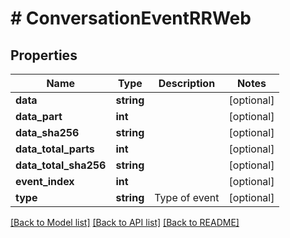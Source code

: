 # # ConversationEventRRWeb

## Properties

Name | Type | Description | Notes
------------ | ------------- | ------------- | -------------
**data** | **string** |  | [optional]
**data_part** | **int** |  | [optional]
**data_sha256** | **string** |  | [optional]
**data_total_parts** | **int** |  | [optional]
**data_total_sha256** | **string** |  | [optional]
**event_index** | **int** |  | [optional]
**type** | **string** | Type of event | [optional]

[[Back to Model list]](../../README.md#models) [[Back to API list]](../../README.md#endpoints) [[Back to README]](../../README.md)
